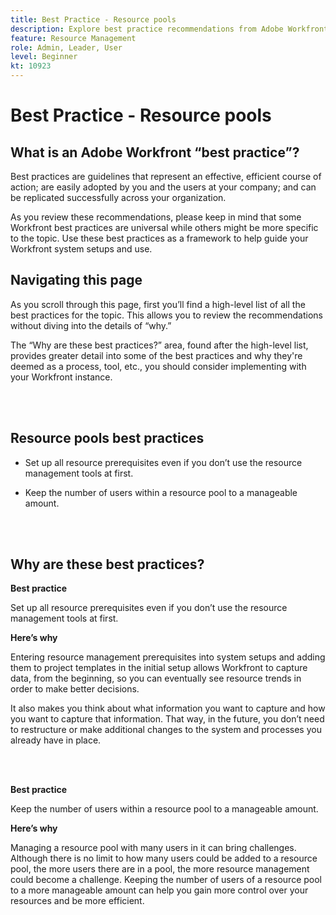 ```yaml
---
title: Best Practice - Resource pools
description: Explore best practice recommendations from Adobe Workfront experts about setting up, managing, and using Workfront resource pools.
feature: Resource Management
role: Admin, Leader, User
level: Beginner
kt: 10923
---
```


# Best Practice - Resource pools

## What is an Adobe Workfront “best practice”? 

Best practices are guidelines that represent an effective, efficient course of action; are easily adopted by you and the users at your company; and can be replicated successfully across your organization. 

As you review these recommendations, please keep in mind that some Workfront best practices are universal while others might be more specific to the topic. Use these best practices as a framework to help guide your Workfront system setups and use.

## Navigating this page 

As you scroll through this page, first you’ll find a high-level list of all the best practices for the topic. This allows you to review the recommendations without diving into the details of “why.” 

The “Why are these best practices?” area, found after the high-level list, provides greater detail into some of the best practices and why they're deemed as a process, tool, etc., you should consider implementing with your Workfront instance. 

</br>
</br>

## Resource pools best practices 

* Set up all resource prerequisites even if you don’t use the resource management tools at first. 

* Keep the number of users within a resource pool to a manageable amount.

</br>
</br>

## Why are these best practices? 

**Best practice**

Set up all resource prerequisites even if you don’t use the resource management tools at first. 

**Here’s why**
 
Entering resource management prerequisites into system setups and adding them to project templates in the initial setup allows Workfront to capture data, from the beginning, so you can eventually see resource trends in order to make better decisions. 

It also makes you think about what information you want to capture and how you want to capture that information. That way, in the future, you don’t need to restructure or make additional changes to the system and processes you already have in place.

</br>
</br>

**Best practice**
 
Keep the number of users within a resource pool to a manageable amount.

**Here’s why**

Managing a resource pool with many users in it can bring challenges. Although there is no limit to how many users could be added to a resource pool, the more users there are in a pool, the more resource management could become a challenge. Keeping the number of users of a resource pool to a more manageable amount can help you gain more control over your resources and be more efficient.
